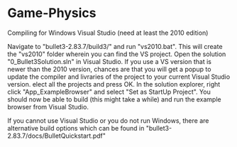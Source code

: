 # Game-Physics

Compiling for Windows Visual Studio (need at least the 2010 edition)

Navigate to "bullet3-2.83.7/build3/" and run "vs2010.bat". This will create the "vs2010" folder wherein you can find the VS project.
Open the solution "0_Bullet3Solution.sln" in Visual Studio.
If you use a VS version that is newer than the 2010 version, chances are that you will get a popup to update the compiler and livraries of the project to your current Visual Studio version. elect all the projects and press OK.
In the solution explorer, right click "App_ExampleBrowser" and select "Set as StartUp Project".
You should now be able to build (this might take a while) and run the example browser from Visual Studio.

If you cannot use Visual Studio or you do not run Windows, there are alternative build options which can be found in 
"bullet3-2.83.7/docs/BulletQuickstart.pdf"

